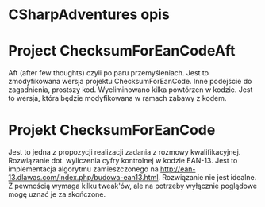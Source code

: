 # CSharpAdventures opis 
# Project ChecksumForEanCodeAft
Aft (after few thoughts) czyli po paru przemyśleniach. Jest to zmodyfikowana wersja projektu ChecksumForEanCode. Inne podejście do zagadnienia, prostszy kod. Wyeliminowano kilka powtórzen w kodzie. 
Jest to wersja, która będzie modyfikowana w ramach zabawy z kodem.

# Projekt ChecksumForEanCode
Jest to jedna z propozycji realizacji zadania z rozmowy kwalifikacyjnej. Rozwiązanie dot. wyliczenia cyfry kontrolnej w kodzie EAN-13. 
Jest to implementacja algorytmu zamieszczonego na http://ean-13.dlawas.com/index.php/budowa-ean13.html. 
Rozwiązanie nie jest idealne. Z pewnością wymaga kilku tweak'ów, ale na potrzeby wyłącznie poglądowe mogę uznać je za skończone.

